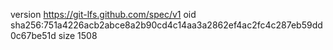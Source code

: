 version https://git-lfs.github.com/spec/v1
oid sha256:751a4226acb2abce8a2b90cd4c14aa3a2862ef4ac2fc4c287eb59dd0c67be51d
size 1508
